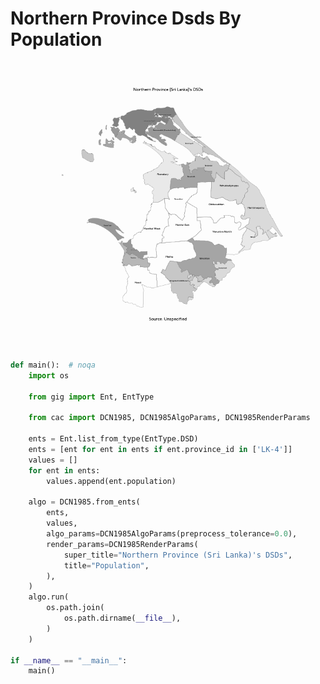 # Northern Province Dsds By Population

<p  align="center">
    <img src="https://raw.githubusercontent.com/nuuuwan/continuous_area_cartograms/main/examples/northern_province_dsds_by_population/animated.gif" alt="alt" />
</p>

```python
def main():  # noqa
    import os

    from gig import Ent, EntType

    from cac import DCN1985, DCN1985AlgoParams, DCN1985RenderParams

    ents = Ent.list_from_type(EntType.DSD)
    ents = [ent for ent in ents if ent.province_id in ['LK-4']]
    values = []
    for ent in ents:
        values.append(ent.population)

    algo = DCN1985.from_ents(
        ents,
        values,
        algo_params=DCN1985AlgoParams(preprocess_tolerance=0.0),
        render_params=DCN1985RenderParams(
            super_title="Northern Province (Sri Lanka)'s DSDs",
            title="Population",
        ),
    )
    algo.run(
        os.path.join(
            os.path.dirname(__file__),
        )
    )

if __name__ == "__main__":
    main()

```
